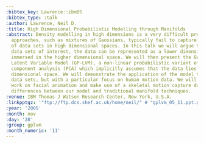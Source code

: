 ```yaml
---
:bibtex_key: Lawrence::ibm05
:bibtex_type: :talk
:author: Lawrence, Neil D.
:title: High Dimensional Probabilistic Modelling through Manifolds
:abstract: Density modelling in high dimensions is a very difficult problem. Traditional
  approaches, such as mixtures of Gaussians, typically fail to capture the structure
  of data sets in high dimensional spaces. In this talk we will argue that for many
  data sets of interest, the data can be represented as a lower dimensional manifold
  immersed in the higher dimensional space. We will then present the Gaussian Process
  Latent Variable Model (GP-LVM), a non-linear probabilistic variant of principal
  component analysis (PCA) which implicitly assumes that the data lies on a lower
  dimensional space. We will demonstrate the application of the model to a range of
  data sets, but with a particular focus on human motion data. We will show some preliminary
  work on facial animation and make use of a skeletal motion capture data set to illustrate
  differences between our model and traditional manifold techniques.
:venue: IBM Thomas J Watson Research Center, New York, U.S.A.
:linkpptgz: '"ftp://ftp.dcs.shef.ac.uk/home/neil/" # "gplvm_05_11.ppt.gz"'
:year: '2005'
:month: nov
:day: '28'
:group: gplvm
:month_numeric: '11'
---
```

